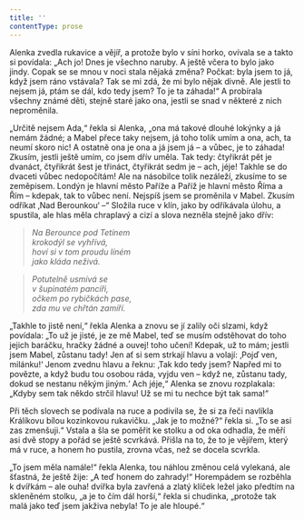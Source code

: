 ```yaml
---
title: ''
contentType: prose
---
```


Alenka zvedla rukavice a vějíř, a protože bylo v síni horko, ovívala se a takto si povídala: „Ach jo! Dnes je všechno naruby. A ještě včera to bylo jako jindy. Copak se se mnou v noci stala nějaká změna? Počkat: byla jsem to já, když jsem ráno vstávala? Tak se mi zdá, že mi bylo nějak divně. Ale jestli to nejsem já, ptám se dál, kdo tedy jsem? To je ta záhada!“ A probírala všechny známé děti, stejně staré jako ona, jestli se snad v některé z nich neproměnila.

„Určitě nejsem Ada,“ řekla si Alenka, „ona má takové dlouhé lokýnky a já nemám žádné; a Mabel přece taky nejsem, já toho tolik umím a ona, ach, ta neumí skoro nic! A ostatně ona je ona a já jsem já – a vůbec, je to záhada! Zkusím, jestli ještě umím, co jsem dřív uměla. Tak tedy: čtyřikrát pět je dvanáct, čtyřikrát šest je třináct, čtyřikrát sedm je – ach, jéje! Takhle se do dvaceti vůbec nedopočítám! Ale na násobilce tolik nezáleží, zkusíme to se zeměpisem. Londýn je hlavní město Paříže a Paříž je hlavní město Říma a Řím – kdepak, tak to vůbec není. Nejspíš jsem se proměnila v Mabel. Zkusím odříkat ‚Nad Berounkou‘ –“ Složila ruce v klín, jako by odříkávala úlohu, a spustila, ale hlas měla chraplavý a cizí a slova nezněla stejně jako dřív:

> _Na Berounce pod Tetínem  
> krokodýl se vyhřívá,  
> hoví si v tom proudu líném  
> jako kláda neživá._

> _Potutelně usmívá se  
> v šupinatém pancíři,  
> očkem po rybičkách pase,  
> zda mu ve chřtán zamíří._

„Takhle to jistě není,“ řekla Alenka a znovu se jí zalily oči slzami, když povídala: „To už je jisté, je ze mě Mabel, teď se musím odstěhovat do toho jejich baráčku, hračky žádné a ouvej! toho učení! Kdepak, už to mám; jestli jsem Mabel, zůstanu tady! Jen ať si sem strkají hlavu a volají: ‚Pojď ven, milánku!‘ Jenom zvednu hlavu a řeknu: ‚Tak kdo tedy jsem? Napřed mi to povězte, a když budu tou osobou ráda, vyjdu ven – když ne, zůstanu tady, dokud se nestanu někým jiným.‘ Ach jéje,“ Alenka se znovu rozplakala: „Kdyby sem tak někdo strčil hlavu! Už se mi tu nechce být tak sama!“

Při těch slovech se podívala na ruce a podivila se, že si za řeči navlíkla Králíkovu bílou kozinkovou rukavičku. „Jak je to možné?“ řekla si. „To se asi zas zmenšuji.“ Vstala a šla se poměřit ke stolku a od oka odhadla, že měří asi dvě stopy a pořád se ještě scvrkává. Přišla na to, že to je vějířem, který má v ruce, a honem ho pustila, zrovna včas, než se docela scvrkla.

„To jsem měla namále!“ řekla Alenka, tou náhlou změnou celá vylekaná, ale šťastná, že ještě žije: „A teď honem do zahrady!“ Horempádem se rozběhla k dvířkám – ale ouha! dvířka byla zavřená a zlatý klíček ležel jako předtím na skleněném stolku, „a je to čím dál horší,“ řekla si chudinka, „protože tak malá jako teď jsem jakživa nebyla! To je ale hloupé.“

